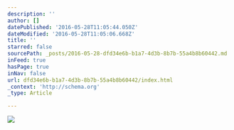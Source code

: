 ```yaml
---
description: ''
author: []
datePublished: '2016-05-28T11:05:44.050Z'
dateModified: '2016-05-28T11:05:06.668Z'
title: ''
starred: false
sourcePath: _posts/2016-05-28-dfd34e6b-b1a7-4d3b-8b7b-55a4b8b60442.md
inFeed: true
hasPage: true
inNav: false
url: dfd34e6b-b1a7-4d3b-8b7b-55a4b8b60442/index.html
_context: 'http://schema.org'
_type: Article

---
```

![](https://the-grid-user-content.s3-us-west-2.amazonaws.com/426ee11f-66cd-4cae-87cb-82c9260396ab.jpg)